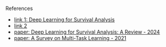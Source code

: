 

References 
- [link 1: Deep Learning for Survival Analysis](https://humboldt-wi.github.io/blog/research/information_systems_1920/group2_survivalanalysis/)
- [link 2](https://github.com/robi56/Survival-Analysis-using-Deep-Learning)
- [paper: Deep Learning for Survival Analysis: A Review - 2024](https://arxiv.org/abs/2305.14961)
- [paper: A Survey on Multi-Task Learning - 2021](https://arxiv.org/abs/1707.08114)
